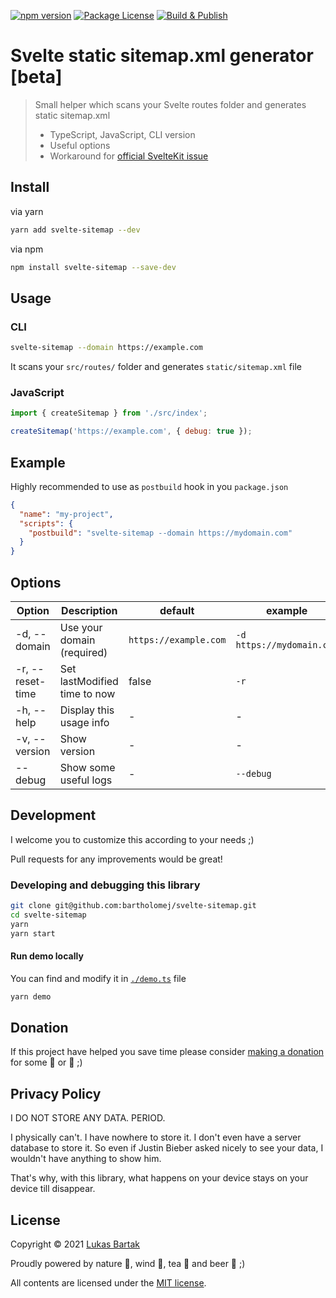[![npm version](https://badge.fury.io/js/svelte-sitemap.svg)](https://badge.fury.io/js/svelte-sitemap)
[![Package License](https://img.shields.io/npm/l/svelte-sitemap.svg)](https://www.npmjs.com/svelte-sitemap)
[![Build & Publish](https://github.com/bartholomej/svelte-sitemap/workflows/Build%20&%20Publish/badge.svg)](https://github.com/bartholomej/svelte-sitemap/actions)

# Svelte static sitemap.xml generator [beta]

> Small helper which scans your Svelte routes folder and generates static sitemap.xml
>
> - TypeScript, JavaScript, CLI version
> - Useful options
> - Workaround for [official SvelteKit issue](https://github.com/sveltejs/kit/issues/1142)

## Install

via yarn

```bash
yarn add svelte-sitemap --dev
```

via npm

```bash
npm install svelte-sitemap --save-dev
```

## Usage

### CLI

```bash
svelte-sitemap --domain https://example.com
```

It scans your `src/routes/` folder and generates `static/sitemap.xml` file

### JavaScript

```javascript
import { createSitemap } from './src/index';

createSitemap('https://example.com', { debug: true });
```

## Example

Highly recommended to use as `postbuild` hook in you `package.json`

```json
{
  "name": "my-project",
  "scripts": {
    "postbuild": "svelte-sitemap --domain https://mydomain.com"
  }
}
```

## Options

| Option           | Description                  | default               | example                   |
| ---------------- | ---------------------------- | --------------------- | ------------------------- |
| -d, --domain     | Use your domain (required)   | `https://example.com` | `-d https://mydomain.com` |
| -r, --reset-time | Set lastModified time to now | false                 | `-r`                      |
| -h, --help       | Display this usage info      | -                     | -                         |
| -v, --version    | Show version                 | -                     | -                         |
| --debug          | Show some useful logs        | -                     | `--debug`                 |

## Development

I welcome you to customize this according to your needs ;)

Pull requests for any improvements would be great!

### Developing and debugging this library

```bash
git clone git@github.com:bartholomej/svelte-sitemap.git
cd svelte-sitemap
yarn
yarn start
```

#### Run demo locally

You can find and modify it in [`./demo.ts`](./demo.ts) file

```bash
yarn demo
```

## Donation

If this project have helped you save time please consider [making a donation](https://github.com/sponsors/bartholomej) for some 🍺 or 🍵 ;)

## Privacy Policy

I DO NOT STORE ANY DATA. PERIOD.

I physically can't. I have nowhere to store it. I don't even have a server database to store it. So even if Justin Bieber asked nicely to see your data, I wouldn't have anything to show him.

That's why, with this library, what happens on your device stays on your device till disappear.

## License

Copyright &copy; 2021 [Lukas Bartak](http://bartweb.cz)

Proudly powered by nature 🗻, wind 💨, tea 🍵 and beer 🍺 ;)

All contents are licensed under the [MIT license].

[mit license]: LICENSE
